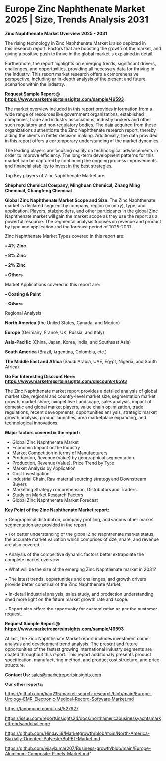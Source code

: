 # Europe Zinc Naphthenate Market 2025 | Size, Trends Analysis 2031

<Strong> Zinc Naphthenate Market Overview 2025 - 2031</strong>

The rising technology in Zinc Naphthenate Market is also depicted in this research report. Factors that are boosting the growth of the market, and giving a positive push to thrive in the global market is explained in detail.

Furthermore, the report highlights on emerging trends, significant drivers, challenges, and opportunities, providing all necessary data for thriving in the industry. This report market research offers a comprehensive perspective, including an in-depth analysis of the present and future scenarios within the industry.

<strong>Request Sample Report @ <a href=https://www.marketreportsinsights.com/sample/46593>https://www.marketreportsinsights.com/sample/46593</a></strong>

The market overview included in this report provides information from a wide range of resources like government organizations, established companies, trade and industry associations, industry brokers and other such regulatory and non-regulatory bodies. The data acquired from these organizations authenticate the Zinc Naphthenate research report, thereby aiding the clients in better decision making. Additionally, the data provided in this report offers a contemporary understanding of the market dynamics.

The leading players are focusing mainly on technological advancements in order to improve efficiency. The long-term development patterns for this market can be captured by continuing the ongoing process improvements and financial stability to invest in the best strategies.

Top Key players of Zinc Naphthenate Market are:

<strong>Shepherd Chemical Company, Minghuan Chemical, Zhang Ming Chemical, Changfeng Chemical</strong>

<strong><b>Global Zinc Naphthenate Market Scope and Size:</b></strong>
The Zinc Naphthenate market is declared segment by company, region (country), type, and application. Players, stakeholders, and other participants in the global Zinc Naphthenate market will gain the market scope as they use the report as a powerful resource. The segmental analysis focuses on revenue and product by type and application and the forecast period of 2025-2031.

Zinc Naphthenate Market Types covered in this report are:

<strong>•  4% Zinc

•  8% Zinc

•  2% Zinc

•  Others</strong>

Market Applications covered in this report are:

<strong>•  Coating & Paint

•  Others</strong> 

Regional Analysis

<strong>North America</strong> (the United States, Canada, and Mexico)

<strong>Europe</strong> (Germany, France, UK, Russia, and Italy)

<strong>Asia-Pacific</strong> (China, Japan, Korea, India, and Southeast Asia)

<strong>South America</strong> (Brazil, Argentina, Colombia, etc.)

<strong>The Middle East and Africa</strong> (Saudi Arabia, UAE, Egypt, Nigeria, and South Africa)

<strong>Go For Interesting Discount Here: <a href=https://www.marketreportsinsights.com/discount/46593>https://www.marketreportsinsights.com/discount/46593</a></strong>

The Zinc Naphthenate market report provides a detailed analysis of global market size, regional and country-level market size, segmentation market growth, market share, competitive Landscape, sales analysis, impact of domestic and global market players, value chain optimization, trade regulations, recent developments, opportunities analysis, strategic market growth analysis, product launches, area marketplace expanding, and technological innovations.

<strong><b>Major factors covered in the report:</b></strong>
<ul>
  <li>Global Zinc Naphthenate Market </li>
  <li>Economic Impact on the Industry</li>
  <li>Market Competition in terms of Manufacturers</li>
  <li>Production, Revenue (Value) by geographical segmentation</li>
  <li>Production, Revenue (Value), Price Trend by Type</li>
  <li>Market Analysis by Application</li>
  <li>Cost Investigation</li>
  <li>Industrial Chain, Raw material sourcing strategy and Downstream Buyers</li>
  <li>Marketing Strategy comprehension, Distributors and Traders</li>
  <li>Study on Market Research Factors</li>
  <li>Global Zinc Naphthenate Market Forecast</li>
</ul>

<strong><b>Key Point of the Zinc Naphthenate Market report:</b></strong>

• Geographical distribution, company profiling, and various other market segmentation are provided in the report.

• For better understanding of the global Zinc Naphthenate market status, the accurate market valuation which comprises of size, share, and revenue are also covered.

• Analysis of the competitive dynamic factors better extrapolate the complete market overview

• What will be the size of the emerging Zinc Naphthenate market in 2031?

• The latest trends, opportunities and challenges, and growth drivers provide better construal of the Zinc Naphthenate Market.

• In-detail industrial analysis, sales study, and production understanding shed more light on the future market growth rate and scope.

• Report also offers the opportunity for customization as per the customer request.

<strong>Request Sample Report @ <a href=https://www.marketreportsinsights.com/sample/46593>https://www.marketreportsinsights.com/sample/46593</a></strong>

At last, the Zinc Naphthenate Market report includes investment come analysis and development trend analysis. The present and future opportunities of the fastest growing international industry segments are coated throughout this report. This report additionally presents product specification, manufacturing method, and product cost structure, and price structure.

<strong>Contact Us:</strong>
sales@marketreportsinsights.com

<strong>Our other reports:</strong>

<a href=https://github.com/haq235/market-search-research/blob/main/Europe-Urology-EMR-Electronic-Medical-Record-Software-Market.md>https://github.com/haq235/market-search-research/blob/main/Europe-Urology-EMR-Electronic-Medical-Record-Software-Market.md</a>

<a href=https://tanomuno.com/illust/527927>https://tanomuno.com/illust/527927</a>

<a href=https://issuu.com/reportsinsights24/docs/northamericabusinessyachtsmarkettrendsandchallenge>https://issuu.com/reportsinsights24/docs/northamericabusinessyachtsmarkettrendsandchallenge</a>

<a href=https://github.com/Hindavii9/Marketgrowth/blob/main/North-America-Biaxially-Oriented-PolyesterBoPET-Market.md>https://github.com/Hindavii9/Marketgrowth/blob/main/North-America-Biaxially-Oriented-PolyesterBoPET-Market.md</a>

<a href=https://github.com/vijaykumar207/Business-growth/blob/main/Europe-Aluminum-Composite-Panels-Market.md>https://github.com/vijaykumar207/Business-growth/blob/main/Europe-Aluminum-Composite-Panels-Market.md</a>"
